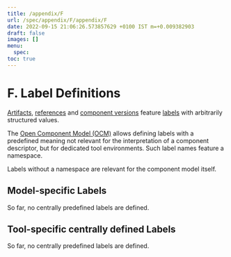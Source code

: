 ```yaml
---
title: /appendix/F
url: /spec/appendix/F/appendix/F
date: 2022-09-15 21:06:26.573857629 +0100 IST m=+0.009382903
draft: false
images: []
menu:
  spec:
toc: true
---
```

# F. Label Definitions

[Artifacts](../../specification/elements/README.md#artifacts),
[references](../../specification/elements/README.md#aggregation) and
[component versions](../../specification/elements/README.md#component-versions)
feature [labels](../../specification/elements/README.md#labels)
with arbitrarily structured values.

The [Open Component Model (OCM)](../../../README.md) allows defining
labels with a predefined meaning not relevant for the interpretation of 
a component descriptor, but for dedicated tool environments. Such label names
feature a namespace.

Labels without a namespace are relevant for the component model itself.

## Model-specific Labels

So far, no centrally predefined labels are defined.

## Tool-specific centrally defined Labels

So far, no centrally predefined labels are defined.